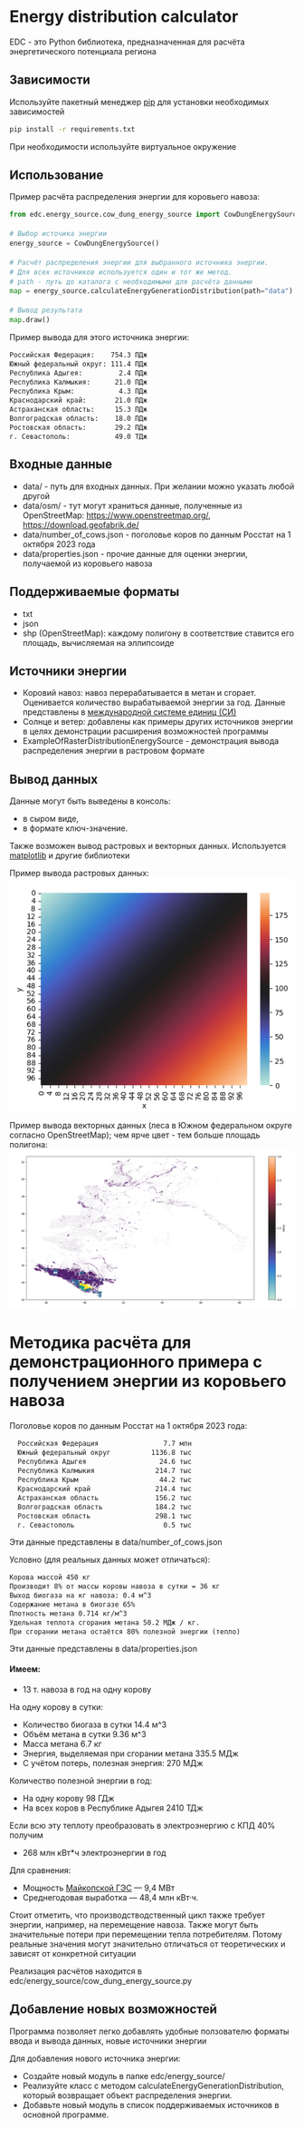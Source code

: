 # Energy distribution calculator

EDC - это Python библиотека, предназначенная для расчёта энергетического потенциала региона

## Зависимости

Используйте пакетный менеджер [pip](https://pip.pypa.io/en/stable/) для установки необходимых зависимостей

```bash
pip install -r requirements.txt
```

При необходимости используйте виртуальное окружение

## Использование

Пример расчёта распределения энергии для коровьего навоза:

```python
from edc.energy_source.cow_dung_energy_source import CowDungEnergySource

# Выбор источика энергии
energy_source = CowDungEnergySource()

# Расчёт распределения энергии для выбранного источника энергии.
# Для всех источников используется один и тот же метод.
# path - путь до каталога с необходимыми для расчёта данными
map = energy_source.calculateEnergyGenerationDistribution(path="data")

# Вывод результата
map.draw()
```

Пример вывода для этого источника энергии:

```
Российская Федерация:    754.3 ПДж
Южный федеральный округ: 111.4 ПДж
Республика Адыгея:         2.4 ПДж
Республика Калмыкия:      21.0 ПДж
Республика Крым:           4.3 ПДж
Краснодарский край:       21.0 ПДж
Астраханская область:     15.3 ПДж
Волгоградская область:    18.0 ПДж
Ростовская область:       29.2 ПДж
г. Севастополь:           49.0 ТДж
```

## Входные данные
- data/ - путь для входных данных. При желании можно указать любой другой
- data/osm/ - тут могут храниться данные, полученные из OpenStreetMap: https://www.openstreetmap.org/, https://download.geofabrik.de/
- data/number_of_cows.json - поголовье коров по данным Росстат на 1 октября 2023 года
- data/properties.json - прочие данные для оценки энергии, получаемой из коровьего навоза

## Поддерживаемые форматы
- txt
- json
- shp (OpenStreetMap): каждому полигону в соответствие ставится его площадь, вычисляемая на эллипсоиде

## Источники энергии
- Коровий навоз: навоз перерабатывается в метан и сгорает. Оценивается количество вырабатываемой энергии за год. Данные представлены в [международной системе единиц (СИ)](https://ru.wikipedia.org/wiki/Международная_система_единиц)
- Солнце и ветер: добавлены как примеры других источников энергии в целях демонстрации расширения возможностей программы
- ExampleOfRasterDistributionEnergySource - демонстрация вывода распределения энергии в растровом формате

## Вывод данных
Данные могут быть выведены в консоль:
- в сыром виде,
- в формате ключ-значение.

Также возможен вывод растровых и векторных данных. Используется [matplotlib](https://github.com/matplotlib/matplotlib) и другие библиотеки

Пример вывода растровых данных:
![](screenshots/raster_distribution.png)

Пример вывода векторных данных (леса в Южном федеральном округе согласно OpenStreetMap); чем ярче цвет - тем больше площадь полигона:
![](screenshots/vector_distribution.png)


# Методика расчёта для демонстрационного примера с получением энергии из коровьего навоза

Поголовье коров по данным Росстат на 1 октября 2023 года:
```
  Российская Федерация                7.7 млн
  Южный федеральный округ          1136.8 тыс
  Республика Адыгея                  24.6 тыс
  Республика Калмыкия               214.7 тыс
  Республика Крым                    44.2 тыс
  Краснодарский край                214.4 тыс
  Астраханская область              156.2 тыс
  Волгоградская область             184.2 тыс
  Ростовская область                298.1 тыс
  г. Севастополь                      0.5 тыс
```
Эти данные представлены в data/number_of_cows.json

Условно (для реальных данных может отличаться):
```
Корова массой 450 кг
Производит 8% от массы коровы навоза в сутки = 36 кг
Выход биогаза на кг навоза: 0.4 м^3
Содержание метана в биогазе 65%
Плотность метана 0.714 кг/м^3
Удельная теплота сгорания метана 50.2 МДж / кг.
При сгорании метана остаётся 80% полезной энергии (тепло)
```
Эти данные представлены в data/properties.json

#### Имеем:
- 13 т. навоза в год на одну корову

На одну корову в сутки:
- Количество биогаза в сутки 14.4 м^3
- Объём метана в сутки 9.36 м^3
- Масса метана 6.7 кг
- Энергия, выделяемая при сгорании метана 335.5 МДж
- С учётом потерь, полезная энергия: 270 МДж

Количество полезной энергии в год:  
- На одну корову 98 ГДж
- На всех коров в Республике Адыгея 2410 ТДж

Если всю эту теплоту преобразовать в электроэнергию с КПД 40% получим
- 268 млн кВт*ч электроэнергии в год

Для сравнения:
- Мощность [Майкопской ГЭС](https://ru.wikipedia.org/wiki/Майкопская_ГЭС) — 9,4 МВт
- Среднегодовая выработка — 48,4 млн кВт·ч.

Стоит отметить, что производстводственный цикл также требует энергии, например, на перемещение навоза. Также могут быть значительные потери при перемещении тепла потребителям. Потому реальные значения могут значительно отличаться от теоретических и зависят от конкретной ситуации

Реализация расчётов находится в edc/energy_source/cow_dung_energy_source.py

## Добавление новых возможностей
Программа позволяет легко добавлять удобные ползователю форматы ввода и вывода данных, новые источники энергии

Для добавления нового источника энергии:
- Создайте новый модуль в папке edc/energy_source/
- Реализуйте класс с методом calculateEnergyGenerationDistribution, который возвращает объект распределения энергии.
 - Добавьте новый модуль в список поддерживаемых источников в основной программе.